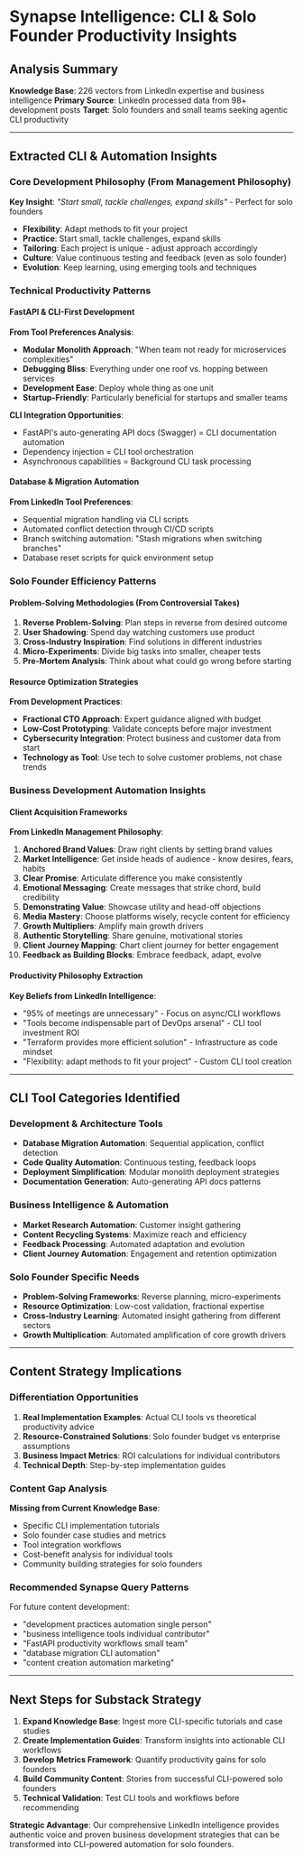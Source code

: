 # Synapse Intelligence: CLI & Solo Founder Productivity Insights

## Analysis Summary
**Knowledge Base**: 226 vectors from LinkedIn expertise and business intelligence
**Primary Source**: LinkedIn processed data from 98+ development posts
**Target**: Solo founders and small teams seeking agentic CLI productivity

---

## Extracted CLI & Automation Insights

### Core Development Philosophy (From Management Philosophy)
**Key Insight**: *"Start small, tackle challenges, expand skills"* - Perfect for solo founders
- **Flexibility**: Adapt methods to fit your project
- **Practice**: Start small, tackle challenges, expand skills  
- **Tailoring**: Each project is unique - adjust approach accordingly
- **Culture**: Value continuous testing and feedback (even as solo founder)
- **Evolution**: Keep learning, using emerging tools and techniques

### Technical Productivity Patterns

#### FastAPI & CLI-First Development
**From Tool Preferences Analysis**:
- **Modular Monolith Approach**: "When team not ready for microservices complexities"
- **Debugging Bliss**: Everything under one roof vs. hopping between services
- **Development Ease**: Deploy whole thing as one unit
- **Startup-Friendly**: Particularly beneficial for startups and smaller teams

**CLI Integration Opportunities**:
- FastAPI's auto-generating API docs (Swagger) = CLI documentation automation
- Dependency injection = CLI tool orchestration
- Asynchronous capabilities = Background CLI task processing

#### Database & Migration Automation
**From LinkedIn Tool Preferences**:
- Sequential migration handling via CLI scripts
- Automated conflict detection through CI/CD scripts
- Branch switching automation: "Stash migrations when switching branches"
- Database reset scripts for quick environment setup

### Solo Founder Efficiency Patterns

#### Problem-Solving Methodologies (From Controversial Takes)
1. **Reverse Problem-Solving**: Plan steps in reverse from desired outcome
2. **User Shadowing**: Spend day watching customers use product  
3. **Cross-Industry Inspiration**: Find solutions in different industries
4. **Micro-Experiments**: Divide big tasks into smaller, cheaper tests
5. **Pre-Mortem Analysis**: Think about what could go wrong before starting

#### Resource Optimization Strategies
**From Development Practices**:
- **Fractional CTO Approach**: Expert guidance aligned with budget
- **Low-Cost Prototyping**: Validate concepts before major investment
- **Cybersecurity Integration**: Protect business and customer data from start
- **Technology as Tool**: Use tech to solve customer problems, not chase trends

### Business Development Automation Insights

#### Client Acquisition Frameworks
**From LinkedIn Management Philosophy**:
1. **Anchored Brand Values**: Draw right clients by setting brand values
2. **Market Intelligence**: Get inside heads of audience - know desires, fears, habits
3. **Clear Promise**: Articulate difference you make consistently  
4. **Emotional Messaging**: Create messages that strike chord, build credibility
5. **Demonstrating Value**: Showcase utility and head-off objections
6. **Media Mastery**: Choose platforms wisely, recycle content for efficiency
7. **Growth Multipliers**: Amplify main growth drivers
8. **Authentic Storytelling**: Share genuine, motivational stories
9. **Client Journey Mapping**: Chart client journey for better engagement
10. **Feedback as Building Blocks**: Embrace feedback, adapt, evolve

#### Productivity Philosophy Extraction
**Key Beliefs from LinkedIn Intelligence**:
- "95% of meetings are unnecessary" - Focus on async/CLI workflows
- "Tools become indispensable part of DevOps arsenal" - CLI tool investment ROI
- "Terraform provides more efficient solution" - Infrastructure as code mindset
- "Flexibility: adapt methods to fit your project" - Custom CLI tool creation

---

## CLI Tool Categories Identified

### Development & Architecture Tools
- **Database Migration Automation**: Sequential application, conflict detection
- **Code Quality Automation**: Continuous testing, feedback loops  
- **Deployment Simplification**: Modular monolith deployment strategies
- **Documentation Generation**: Auto-generating API docs patterns

### Business Intelligence & Automation
- **Market Research Automation**: Customer insight gathering
- **Content Recycling Systems**: Maximize reach and efficiency
- **Feedback Processing**: Automated adaptation and evolution
- **Client Journey Automation**: Engagement and retention optimization

### Solo Founder Specific Needs
- **Problem-Solving Frameworks**: Reverse planning, micro-experiments
- **Resource Optimization**: Low-cost validation, fractional expertise
- **Cross-Industry Learning**: Automated insight gathering from different sectors
- **Growth Multiplication**: Automated amplification of core growth drivers

---

## Content Strategy Implications

### Differentiation Opportunities
1. **Real Implementation Examples**: Actual CLI tools vs theoretical productivity advice
2. **Resource-Constrained Solutions**: Solo founder budget vs enterprise assumptions  
3. **Business Impact Metrics**: ROI calculations for individual contributors
4. **Technical Depth**: Step-by-step implementation guides

### Content Gap Analysis
**Missing from Current Knowledge Base**:
- Specific CLI implementation tutorials
- Solo founder case studies and metrics  
- Tool integration workflows
- Cost-benefit analysis for individual tools
- Community building strategies for solo founders

### Recommended Synapse Query Patterns
For future content development:
- "development practices automation single person"
- "business intelligence tools individual contributor"  
- "FastAPI productivity workflows small team"
- "database migration CLI automation"
- "content creation automation marketing"

---

## Next Steps for Substack Strategy
1. **Expand Knowledge Base**: Ingest more CLI-specific tutorials and case studies
2. **Create Implementation Guides**: Transform insights into actionable CLI workflows
3. **Develop Metrics Framework**: Quantify productivity gains for solo founders
4. **Build Community Content**: Stories from successful CLI-powered solo founders
5. **Technical Validation**: Test CLI tools and workflows before recommending

**Strategic Advantage**: Our comprehensive LinkedIn intelligence provides authentic voice and proven business development strategies that can be transformed into CLI-powered automation for solo founders.
